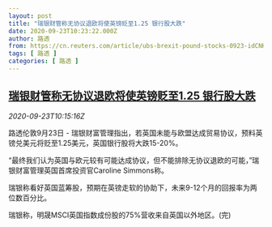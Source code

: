 ```yaml
---
layout: post
title: "瑞银财管称无协议退欧将使英镑贬至1.25 银行股大跌"
date: 2020-09-23T10:23:22.000Z
author: 路透
from: https://cn.reuters.com/article/ubs-brexit-pound-stocks-0923-idCNKCS26E1MP
tags: [ 路透 ]
categories: [ 路透 ]
---
```

<!--1600856602000-->
[瑞银财管称无协议退欧将使英镑贬至1.25 银行股大跌](https://cn.reuters.com/article/ubs-brexit-pound-stocks-0923-idCNKCS26E1MP)
------

<div>
<div><i>2020-09-23T10:15:16Z</i></div><p>路透伦敦9月23日 - 瑞银财富管理指出，若英国未能与欧盟达成贸易协议，预料英镑兑美元将贬至1.25美元，英国银行股将大跌15-20%。</p><p>“最终我们认为英国与欧元较有可能达成协议，但不能排除无协议退欧的可能，”瑞银财富管理英国首席投资官Caroline Simmons称。</p><p>瑞银称看好英国蓝筹股，预期在英镑走软的协助下，未来9-12个月的回报率为两位数百分比。</p><p>瑞银称，明晟MSCI英国指数成份股的75%营收来自英国以外地区。(完)</p>
</div>

